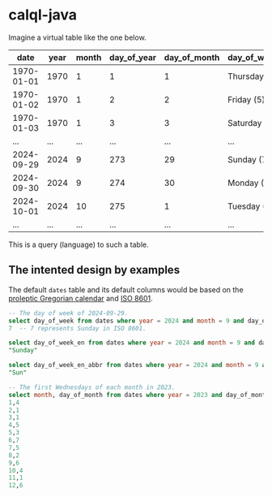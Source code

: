 calql-java
===========

Imagine a virtual table like the one below.

|         date | year | month | day_of_year | day_of_month |  day_of_week | julian_day |
| ------------ | ---- | ----- | ----------- | ------------ | ------------ | ---------- |
|   1970-01-01 | 1970 |     1 |           1 |            1 | Thursday (4) |    2440588 |
|   1970-01-02 | 1970 |     1 |           2 |            2 |   Friday (5) |    2440589 |
|   1970-01-03 | 1970 |     1 |           3 |            3 | Saturday (6) |    2440590 |
|          ... |  ... |   ... |         ... |          ... |          ... |        ... |
|   2024-09-29 | 2024 |     9 |         273 |           29 |   Sunday (7) |    2460583 |
|   2024-09-30 | 2024 |     9 |         274 |           30 |   Monday (1) |    2460584 |
|   2024-10-01 | 2024 |    10 |         275 |            1 |  Tuesday (2) |    2460585 |
|          ... |  ... |   ... |         ... |          ... |          ... |        ... |

This is a query (language) to such a table.

The intented design by examples
--------------------------------

The default `dates` table and its default columns would be based on the [proleptic Gregorian calendar](https://en.wikipedia.org/wiki/Proleptic_Gregorian_calendar) and [ISO 8601](https://en.wikipedia.org/wiki/ISO_8601).

```sql
-- The day of week of 2024-09-29.
select day_of_week from dates where year = 2024 and month = 9 and day_of_month = 29;
7  -- 7 represents Sunday in ISO 8601.

select day_of_week_en from dates where year = 2024 and month = 9 and day_of_month = 29;
"Sunday"

select day_of_week_en_abbr from dates where year = 2024 and month = 9 and day_of_month = 29;
"Sun"

-- The first Wednesdays of each month in 2023.
select month, day_of_month from dates where year = 2023 and day_of_month >= 1 and day_of_month <= 7 and day_of_week = 3;
1,4
2,1
3,1
4,5
5,3
6,7
7,5
8,2
9,6
10,4
11,1
12,6
```
